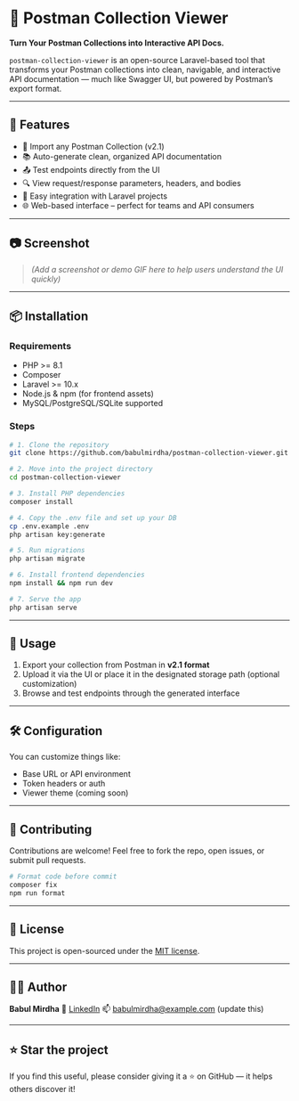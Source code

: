 # 📨 Postman Collection Viewer

**Turn Your Postman Collections into Interactive API Docs.**

`postman-collection-viewer` is an open-source Laravel-based tool that transforms your Postman collections into clean, navigable, and interactive API documentation — much like Swagger UI, but powered by Postman’s export format.

---

## 🚀 Features

- 📁 Import any Postman Collection (v2.1)
- 📚 Auto-generate clean, organized API documentation
- 📤 Test endpoints directly from the UI
- 🔍 View request/response parameters, headers, and bodies
- 🧩 Easy integration with Laravel projects
- 🌐 Web-based interface – perfect for teams and API consumers

---

## 📷 Screenshot

> _(Add a screenshot or demo GIF here to help users understand the UI quickly)_

---

## 📦 Installation

### Requirements

- PHP >= 8.1
- Composer
- Laravel >= 10.x
- Node.js & npm (for frontend assets)
- MySQL/PostgreSQL/SQLite supported

### Steps

```bash
# 1. Clone the repository
git clone https://github.com/babulmirdha/postman-collection-viewer.git

# 2. Move into the project directory
cd postman-collection-viewer

# 3. Install PHP dependencies
composer install

# 4. Copy the .env file and set up your DB
cp .env.example .env
php artisan key:generate

# 5. Run migrations
php artisan migrate

# 6. Install frontend dependencies
npm install && npm run dev

# 7. Serve the app
php artisan serve
````

---

## 🧪 Usage

1. Export your collection from Postman in **v2.1 format**
2. Upload it via the UI or place it in the designated storage path (optional customization)
3. Browse and test endpoints through the generated interface

---

## 🛠️ Configuration

You can customize things like:

* Base URL or API environment
* Token headers or auth
* Viewer theme (coming soon)

---

## 🙌 Contributing

Contributions are welcome! Feel free to fork the repo, open issues, or submit pull requests.

```bash
# Format code before commit
composer fix
npm run format
```

---

## 📄 License

This project is open-sourced under the [MIT license](LICENSE).

---

## 👨‍💻 Author

**Babul Mirdha**
🔗 [LinkedIn](https://linkedin.com/in/your-profile)
📫 [babulmirdha@example.com](mailto:babulmirdha@example.com) (update this)

---

## ⭐️ Star the project

If you find this useful, please consider giving it a ⭐ on GitHub — it helps others discover it!

```

